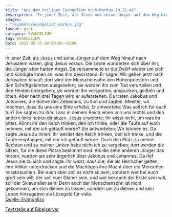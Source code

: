 ```yaml
---
title: "Aus dem Heiligen Evangelium nach Markus 10,32-45"
description: "In jener Zeit, als Jesus und seine Jünger auf dem Weg hinauf nach Jerusalem waren, ging Jesus voraus. Die Leute wunderten sich über ihn, die Jünger aber hatten Angst. Da versammelte er die Zwölf wieder um sich und kündigte ihnen an, was ihm bevorstand. Er sagte: Wir gehen jetzt n...."
images:
- "/symbols/evangelist_markus.jpg"
layout: post
category: EVANGELIUM
tag: EVANGELIUM
date: 2023-05-31 08:00:06 +0100
---
```

In jener Zeit, als Jesus und seine Jünger auf dem Weg hinauf nach Jerusalem waren, ging Jesus voraus. Die Leute wunderten sich über ihn, die Jünger aber hatten Angst. Da versammelte er die Zwölf wieder um sich und kündigte ihnen an, was ihm bevorstand.
Er sagte: Wir gehen jetzt nach Jerusalem hinauf; dort wird der Menschensohn den Hohenpriestern und den Schriftgelehrten ausgeliefert; sie werden ihn zum Tod verurteilen und den Heiden übergeben;
sie werden ihn verspotten, anspucken, geißeln und töten.<!--more--> Aber nach drei Tagen wird er auferstehen.
Da traten Jakobus und Johannes, die Söhne des Zebedäus, zu ihm und sagten: Meister, wir möchten, dass du uns eine Bitte erfüllst.
Er antwortete: Was soll ich für euch tun?
Sie sagten zu ihm: Lass in deinem Reich einen von uns rechts und den andern links neben dir sitzen.
Jesus erwiderte: Ihr wisst nicht, um was ihr bittet. Könnt ihr den Kelch trinken, den ich trinke, oder die Taufe auf euch nehmen, mit der ich getauft werde?
Sie antworteten: Wir können es. Da sagte Jesus zu ihnen: Ihr werdet den Kelch trinken, den ich trinke, und die Taufe empfangen, mit der ich getauft werde.
Doch den Platz zu meiner Rechten und zu meiner Linken habe nicht ich zu vergeben; dort werden die sitzen, für die diese Plätze bestimmt sind.
Als die zehn anderen Jünger das hörten, wurden sie sehr ärgerlich über Jakobus und Johannes.
Da rief Jesus sie zu sich und sagte: Ihr wisst, dass die, die als Herrscher gelten, ihre Völker unterdrücken und die Mächtigen ihre Macht über die Menschen missbrauchen.
Bei euch aber soll es nicht so sein, sondern wer bei euch groß sein will, der soll euer Diener sein,
und wer bei euch der Erste sein will, soll der Sklave aller sein.
Denn auch der Menschensohn ist nicht gekommen, um sich dienen zu lassen, sondern um zu dienen und sein Leben hinzugeben als Lösegeld für viele.<br>
[Quelle: Evangelizo](https://evangeliumtagfuertag.org/DE/gospel)

[Textstelle auf Bibelserver](https://www.bibleserver.com/EU/Markus10,32-45)
